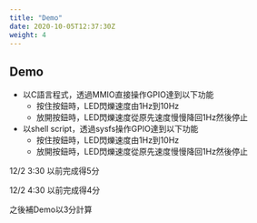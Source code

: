 ```yaml
---
title: "Demo"
date: 2020-10-05T12:37:30Z
weight: 4
---
```


## Demo

* 以C語言程式，透過MMIO直接操作GPIO達到以下功能
  * 按住按鈕時，LED閃爍速度由1Hz到10Hz
  * 放開按鈕時，LED閃爍速度從原先速度慢慢降回1Hz然後停止
* 以shell script，透過sysfs操作GPIO達到以下功能
  * 按住按鈕時，LED閃爍速度由1Hz到10Hz
  * 放開按鈕時，LED閃爍速度從原先速度慢慢降回1Hz然後停止
  
12/2 3:30 以前完成得5分

12/2 4:30 以前完成得4分

之後補Demo以3分計算
